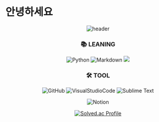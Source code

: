 
# 안녕하세요

<div align=center> 
  
![header](https://capsule-render.vercel.app/api?type=waving&color=gradient&height=300&section=header&text=HELLO&fontAlignY=40&fontSize=100&desc=&descAlignY=65&animation=twinkling)
  

<div align=center><h3>📚 LEANING</h3></div>                                                    

<div align=center>
  
![Python](https://img.shields.io/badge/Python-3776AB?style=flat-square&logo=Python&logoColor=black)
![Markdown](https://img.shields.io/badge/Markdown-000000?style=flat-square&logo=Markdown&logoColor=White)
<img src="https://img.shields.io/badge/Java-007396?style=flat&logo=OpenJDK&logoColor=white"/>
  
  <div align=center><h3>🛠 TOOL</h3></div>                                                    


 ![GitHub](https://img.shields.io/badge/GitHub-181717?style=flat-square&logo=GitHub&logoColor=lightgray)
 ![VisualStudioCode](https://img.shields.io/badge/VisualStudioCode-007ACC?style=flat-square&logo=VisualStudioCode&logoColor=lightgary)
 ![Sublime Text](https://img.shields.io/badge/SublimeText-%23575757.svg?style=flat-square&logo=sublime-text&logoColor=important)<p>
 ![Notion](https://img.shields.io/badge/Notion-%23000000.svg?style=flat-square&logo=notion&logoColor=white)

<!-- 
[![GitHub Streak](https://streak-stats.demolab.com?user=sunhyeok11&theme=nightowl&hide_border=true)](https://git.io/streak-stats)
[![Solved.ac Profile](http://mazassumnida.wtf/api/v2/generate_badge?boj=cghhld)](https://solved.ac/cghhld/)
 -->

[![Solved.ac Profile](http://mazassumnida.wtf/api/generate_badge?boj=cghhld)](https://solved.ac/cghhld)

